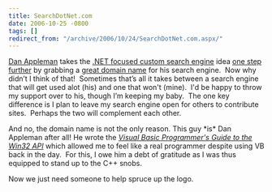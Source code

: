 ```yaml
---
title: SearchDotNet.com
date: 2006-10-25 -0800
tags: []
redirect_from: "/archive/2006/10/24/SearchDotNet.com.aspx/"
---
```


[Dan
Appleman](http://www.danappleman.com/ "Dan Appleman, author and developer")
takes the [.NET focused custom search
engine](https://haacked.com/archive/2006/10/23/My_Very_Own_Search_Engine.aspx ".NET Search Engine")
idea [one step
further](http://www.danappleman.com/?p=49 "Dan Appleman's Search Site")
by grabbing a [great domain
name](http://searchdotnet.com/ "Search DotNet") for his search engine. 
Now why didn’t I think of that!  Sometimes that’s all it takes between a
search engine that will get used alot (his) and one that won't (mine). 
I'd be happy to throw my support over to his, though I’m keeping my
baby.  The one key difference is I plan to leave my search engine open
for others to contribute sites.  Perhaps the two will complement each
other.

And no, the domain name is not the only reason. This guy \*is\* Dan
Appleman after all! He wrote the *[Visual Basic Programmer's Guide to
the Win32
API](http://www.amazon.com/Applemans-Visual-Basic-Programmers-Guide/dp/0672315904 "VB6 Win32 API book")*
which allowed me to feel like a real programmer despite using VB back in
the day.  For this, I owe him a debt of gratitude as I was thus equipped
to stand up to the C++ snobs.

Now we just need someone to help spruce up the logo.

